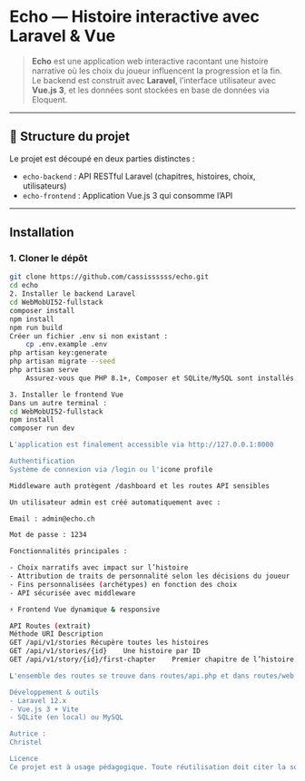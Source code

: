 # Echo — Histoire interactive avec Laravel & Vue

> **Echo** est une application web interactive racontant une histoire narrative où les choix du joueur influencent la progression et la fin.  
> Le backend est construit avec **Laravel**, l’interface utilisateur avec **Vue.js 3**, et les données sont stockées en base de données via Eloquent.

---

## 📁 Structure du projet

Le projet est découpé en deux parties distinctes :

-   `echo-backend` : API RESTful Laravel (chapitres, histoires, choix, utilisateurs)
-   `echo-frontend` : Application Vue.js 3 qui consomme l’API

---

## Installation

### 1. Cloner le dépôt

```bash
git clone https://github.com/cassissssss/echo.git
cd echo
2. Installer le backend Laravel
cd WebMobUI52-fullstack
composer install
npm install
npm run build
Créer un fichier .env si non existant :
    cp .env.example .env
php artisan key:generate
php artisan migrate --seed
php artisan serve
    Assurez-vous que PHP 8.1+, Composer et SQLite/MySQL sont installés.

3. Installer le frontend Vue
Dans un autre terminal :
cd WebMobUI52-fullstack
npm install
composer run dev

L'application est finalement accessible via http://127.0.0.1:8000

Authentification
Système de connexion via /login ou l'icone profile

Middleware auth protègent /dashboard et les routes API sensibles

Un utilisateur admin est créé automatiquement avec :

Email : admin@echo.ch

Mot de passe : 1234

Fonctionnalités principales :

- Choix narratifs avec impact sur l’histoire
- Attribution de traits de personnalité selon les décisions du joueur
- Fins personnalisées (archétypes) en fonction des choix
- API sécurisée avec middleware

⚡ Frontend Vue dynamique & responsive

API Routes (extrait)
Méthode	URI	Description
GET	/api/v1/stories	Récupère toutes les histoires
GET	/api/v1/stories/{id}	Une histoire par ID
GET	/api/v1/story/{id}/first-chapter	Premier chapitre de l’histoire

L'ensemble des routes se trouve dans routes/api.php et dans routes/web.php

Développement & outils
- Laravel 12.x
- Vue.js 3 + Vite
- SQLite (en local) ou MySQL

Autrice :
Christel

Licence
Ce projet est à usage pédagogique. Toute réutilisation doit citer la source.
```
